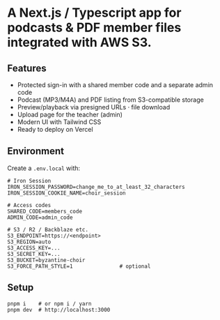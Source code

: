# A Next.js / Typescript app for podcasts & PDF member files integrated with AWS S3.

## Features
- Protected sign-in with a shared member code and a separate admin code
- Podcast (MP3/M4A) and PDF listing from S3-compatible storage
- Preview/playback via presigned URLs · file download
- Upload page for the teacher (admin)
- Modern UI with Tailwind CSS
- Ready to deploy on Vercel

## Environment
Create a `.env.local` with:
```
# Iron Session
IRON_SESSION_PASSWORD=change_me_to_at_least_32_characters
IRON_SESSION_COOKIE_NAME=choir_session

# Access codes
SHARED_CODE=members_code
ADMIN_CODE=admin_code

# S3 / R2 / Backblaze etc.
S3_ENDPOINT=https://<endpoint>
S3_REGION=auto
S3_ACCESS_KEY=...
S3_SECRET_KEY=...
S3_BUCKET=byzantine-choir
S3_FORCE_PATH_STYLE=1               # optional
```

## Setup
```
pnpm i    # or npm i / yarn
pnpm dev  # http://localhost:3000
```